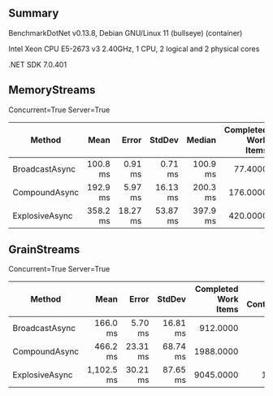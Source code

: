 ## Summary

BenchmarkDotNet v0.13.8, Debian GNU/Linux 11 (bullseye) (container)

Intel Xeon CPU E5-2673 v3 2.40GHz, 1 CPU, 2 logical and 2 physical cores

.NET SDK 7.0.401

## MemoryStreams

Concurrent=True  Server=True  

| Method         | Mean     | Error    | StdDev   | Median   | Completed Work Items | Lock Contentions | Allocated  |
|--------------- |---------:|---------:|---------:|---------:|---------------------:|-----------------:|-----------:|
| BroadcastAsync | 100.8 ms |  0.91 ms |  0.71 ms | 100.9 ms |              77.4000 |           0.8000 |  186.75 KB |
| CompoundAsync  | 192.9 ms |  5.97 ms | 16.13 ms | 200.3 ms |             176.0000 |           0.6667 |   306.7 KB |
| ExplosiveAsync | 358.2 ms | 18.27 ms | 53.87 ms | 397.9 ms |             420.0000 |           1.0000 | 1034.32 KB |

## GrainStreams

Concurrent=True  Server=True  

| Method         | Mean       | Error    | StdDev   | Completed Work Items | Lock Contentions | Allocated |
|--------------- |-----------:|---------:|---------:|---------------------:|-----------------:|----------:|
| BroadcastAsync |   166.0 ms |  5.70 ms | 16.81 ms |             912.0000 |           2.2500 |   1.45 MB |
| CompoundAsync  |   466.2 ms | 23.31 ms | 68.74 ms |            1988.0000 |           1.0000 |    3.1 MB |
| ExplosiveAsync | 1,102.5 ms | 30.21 ms | 87.65 ms |            9045.0000 |          15.0000 |  13.89 MB |